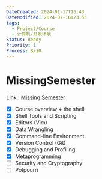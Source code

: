 ```yaml
---
DateCreated: 2024-01-17T16:43
DateModified: 2024-07-16T23:53
tags:
  - Project/Course
  - 计算机/开发环境
Status: Ready
Priority: 1
Process: 8/10
---
```

# MissingSemester

Link:: [Missing Semester](https://missing.csail.mit.edu/)

- [x] Course overview + the shell
- [x] Shell Tools and Scripting
- [x] Editors (Vim)
- [x] Data Wrangling
- [x] Command-line Environment
- [x] Version Control (Git)
- [x] Debugging and Profiling
- [x] Metaprogramming
- [ ] Security and Cryptography
- [ ] Potpourri

